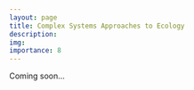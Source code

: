 ```yaml
---
layout: page
title: Complex Systems Approaches to Ecology
description: 
img: 
importance: 8
---
```


Coming soon...
